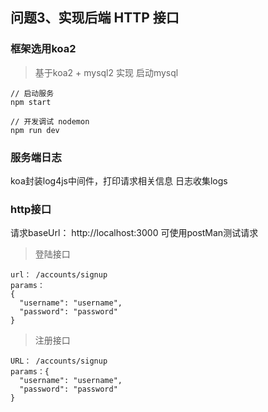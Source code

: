 ## 问题3、实现后端 HTTP 接口

### 框架选用koa2
> 基于koa2 + mysql2 实现
启动mysql

```
// 启动服务
npm start

// 开发调试 nodemon
npm run dev
```

### 服务端日志
koa封装log4js中间件，打印请求相关信息
日志收集logs

### http接口
请求baseUrl： http://localhost:3000
可使用postMan测试请求

> 登陆接口

```
url： /accounts/signup
params：
{
  "username": "username",
  "password": "password"
}
```

> 注册接口

```
URL： /accounts/signup
params：{
  "username": "username",
  "password": "password"
}
```
